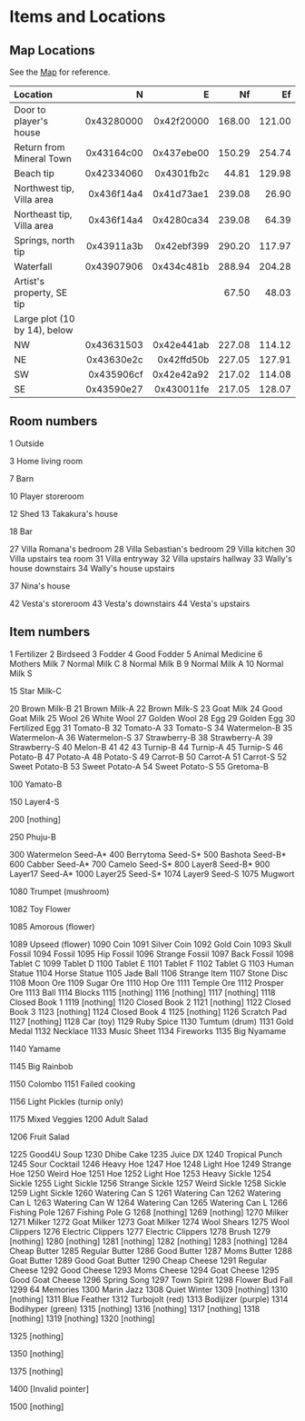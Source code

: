 # Items and Locations

## Map Locations

See the [Map](/assets/images/map.jpg) for reference.

Location                   | N          | E          | Nf     | Ef
:--- | ---: | ---: | ---: | ---:
Door to player's house     | 0x43280000 | 0x42f20000 | 168.00 | 121.00
Return from Mineral Town   | 0x43164c00 | 0x437ebe00 | 150.29 | 254.74
Beach tip                  | 0x42334060 | 0x4301fb2c |  44.81 | 129.98
Northwest tip, Villa area  | 0x436f14a4 | 0x41d73ae1 | 239.08 |  26.90
Northeast tip, Villa area  | 0x436f14a4 | 0x4280ca34 | 239.08 |  64.39
Springs, north tip         | 0x43911a3b | 0x42ebf399 | 290.20 | 117.97
Waterfall                  | 0x43907906 | 0x434c481b | 288.94 | 204.28
Artist's property, SE tip  |            |            |  67.50 |  48.03
Large plot (10 by 14), below | | | | 
NW                     | 0x43631503 | 0x42e441ab | 227.08 | 114.12
NE                     | 0x43630e2c | 0x42ffd50b | 227.05 | 127.91
SW                     | 0x435906cf | 0x42e42a92 | 217.02 | 114.08
SE                     | 0x43590e27 | 0x430011fe | 217.05 | 128.07

## Room numbers

1 Outside

3 Home living room

7 Barn

10 Player storeroom

12 Shed
13 Takakura's house

18 Bar

27 Villa Romana's bedroom
28 Villa Sebastian's bedroom
29 Villa kitchen
30 Villa upstairs tea room
31 Villa entryway
32 Villa upstairs hallway
33 Wally's house downstairs
34 Wally's house upstairs

37 Nina's house

42 Vesta's storeroom
43 Vesta's downstairs
44 Vesta's upstairs

## Item numbers

1 Fertilizer
2 Birdseed
3 Fodder
4 Good Fodder
5 Animal Medicine
6 Mothers Milk
7 Normal Milk C
8 Normal Milk B
9 Normal Milk A
10 Normal Milk S

15 Star Milk-C

20 Brown Milk-B
21 Brown Milk-A
22 Brown Milk-S
23 Goat Milk
24 Good Goat Milk
25 Wool
26 White Wool
27 Golden Wool
28 Egg
29 Golden Egg
30 Fertilized Egg
31 Tomato-B
32 Tomato-A
33 Tomato-S
34 Watermelon-B
35 Watermelon-A
36 Watermelon-S
37 Strawberry-B
38 Strawberry-A
39 Strawberry-S
40 Melon-B
41
42
43 Turnip-B
44 Turnip-A
45 Turnip-S
46 Potato-B
47 Potato-A
48 Potato-S
49 Carrot-B
50 Carrot-A
51 Carrot-S
52 Sweet Potato-B
53 Sweet Potato-A
54 Sweet Potato-S
55 Gretoma-B

100 Yamato-B

150 Layer4-S

200 [nothing]

250 Phuju-B

300 Watermelon Seed-A*
400 Berrytoma Seed-S*
500 Bashota Seed-B*
600 Cabber Seed-A*
700 Camelo Seed-S*
800 Layer8 Seed-B*
900 Layer17 Seed-A*
1000 Layer25 Seed-S*
1074 Layer9 Seed-S
1075 Mugwort

1080 Trumpet (mushroom)

1082 Toy Flower

1085 Amorous (flower)

1089 Upseed (flower)
1090 Coin
1091 Silver Coin
1092 Gold Coin
1093 Skull Fossil
1094 Fossil
1095 Hip Fossil
1096 Strange Fossil
1097 Back Fossil
1098 Tablet C
1099 Tablet D
1100 Tablet E
1101 Tablet F
1102 Tablet G
1103 Human Statue
1104 Horse Statue
1105 Jade Ball
1106 Strange Item
1107 Stone Disc
1108 Moon Ore
1109 Sugar Ore
1110 Hop Ore
1111 Temple Ore
1112 Prosper Ore
1113 Ball
1114 Blocks
1115 [nothing]
1116 [nothing]
1117 [nothing]
1118 Closed Book 1
1119 [nothing]
1120 Closed Book 2
1121 [nothing]
1122 Closed Book 3
1123 [nothing]
1124 Closed Book 4
1125 [nothing]
1126 Scratch Pad
1127 [nothing]
1128 Car (toy)
1129 Ruby Spice
1130 Tumtum (drum)
1131 Gold Medal
1132 Necklace
1133 Music Sheet
1134 Fireworks
1135 Big Nyamame

1140 Yamame

1145 Big Rainbob

1150 Colombo
1151 Failed cooking

1156 Light Pickles (turnip only)

1175 Mixed Veggies
1200 Adult Salad

1206 Fruit Salad

1225 Good4U Soup
1230 Dhibe Cake
1235 Juice DX
1240 Tropical Punch
1245 Sour Cocktail
1246 Heavy Hoe
1247 Hoe
1248 Light Hoe
1249 Strange Hoe
1250 Weird Hoe
1251 Hoe
1252 Light Hoe
1253 Heavy Sickle
1254 Sickle
1255 Light Sickle
1256 Strange Sickle
1257 Weird Sickle
1258 Sickle
1259 Light Sickle
1260 Watering Can S
1261 Watering Can
1262 Watering Can L
1263 Watering Can W
1264 Watering Can
1265 Watering Can L
1266 Fishing Pole
1267 Fishing Pole G
1268 [nothing]
1269 [nothing]
1270 Milker
1271 Milker
1272 Goat Milker
1273 Goat Milker
1274 Wool Shears
1275 Wool Clippers
1276 Electric Clippers
1277 Electric Clippers
1278 Brush
1279 [nothing]
1280 [nothing]
1281 [nothing]
1282 [nothing]
1283 [nothing]
1284 Cheap Butter
1285 Regular Butter
1286 Good Butter
1287 Moms Butter
1288 Goat Butter
1289 Good Goat Butter
1290 Cheap Cheese
1291 Regular Cheese
1292 Good Cheese
1293 Moms Cheese
1294 Goat Cheese
1295 Good Goat Cheese
1296 Spring Song
1297 Town Spirit
1298 Flower Bud Fall
1299 64 Memories
1300 Marin Jazz
1308 Quiet Winter
1309 [nothing]
1310 [nothing]
1311 Blue Feather
1312 Turbojolt (red)
1313 Bodijizer (purple)
1314 Bodihyper (green)
1315 [nothing]
1316 [nothing]
1317 [nothing]
1318 [nothing]
1319 [nothing]
1320 [nothing]

1325 [nothing]

1350 [nothing]

1375 [nothing]

1400 [Invalid pointer]

1500 [nothing]
